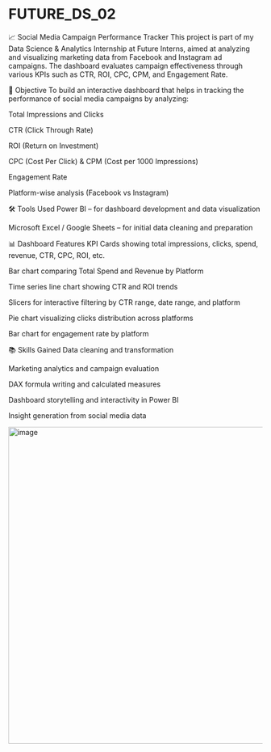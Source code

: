 # FUTURE_DS_02

📈 Social Media Campaign Performance Tracker
This project is part of my Data Science & Analytics Internship at Future Interns, aimed at analyzing and visualizing marketing data from Facebook and Instagram ad campaigns. The dashboard evaluates campaign effectiveness through various KPIs such as CTR, ROI, CPC, CPM, and Engagement Rate.

📌 Objective
To build an interactive dashboard that helps in tracking the performance of social media campaigns by analyzing:

Total Impressions and Clicks

CTR (Click Through Rate)

ROI (Return on Investment)

CPC (Cost Per Click) & CPM (Cost per 1000 Impressions)

Engagement Rate

Platform-wise analysis (Facebook vs Instagram)

🛠 Tools Used
Power BI – for dashboard development and data visualization

Microsoft Excel / Google Sheets – for initial data cleaning and preparation


📊 Dashboard Features
KPI Cards showing total impressions, clicks, spend, revenue, CTR, CPC, ROI, etc.

Bar chart comparing Total Spend and Revenue by Platform

Time series line chart showing CTR and ROI trends

Slicers for interactive filtering by CTR range, date range, and platform

Pie chart visualizing clicks distribution across platforms

Bar chart for engagement rate by platform

📚 Skills Gained
Data cleaning and transformation

Marketing analytics and campaign evaluation

DAX formula writing and calculated measures

Dashboard storytelling and interactivity in Power BI

Insight generation from social media data


<img width="1117" height="627" alt="image" src="https://github.com/user-attachments/assets/063cf738-4f62-4b99-9bd5-74cc0121f2df" />

